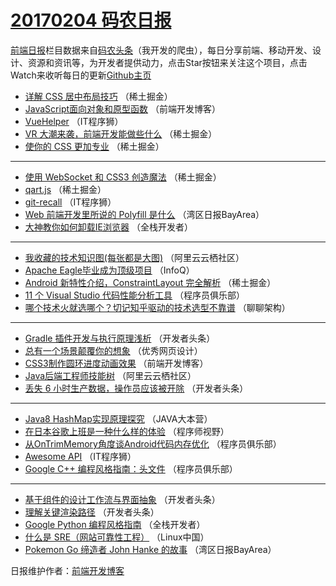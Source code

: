 # [20170204 码农日报](http://hao.caibaojian.com/date/2017/02/04)

[前端日报](http://caibaojian.com/c/news)栏目数据来自[码农头条](http://hao.caibaojian.com/)（我开发的爬虫），每日分享前端、移动开发、设计、资源和资讯等，为开发者提供动力，点击Star按钮来关注这个项目，点击Watch来收听每日的更新[Github主页](https://github.com/kujian/frontendDaily)
* [详解 CSS 居中布局技巧](http://hao.caibaojian.com/24694.html) （稀土掘金）
* [JavaScript面向对象和原型函数](http://hao.caibaojian.com/24687.html) （前端开发博客）
* [VueHelper](http://hao.caibaojian.com/24757.html) （IT程序狮）
* [VR 大潮来袭，前端开发能做些什么](http://hao.caibaojian.com/24702.html) （稀土掘金）
* [使你的 CSS 更加专业](http://hao.caibaojian.com/24760.html) （稀土掘金）

***
* [使用 WebSocket 和 CSS3 创造魔法](http://hao.caibaojian.com/24696.html) （稀土掘金）
* [qart.js](http://hao.caibaojian.com/24698.html) （稀土掘金）
* [git-recall](http://hao.caibaojian.com/24685.html) （IT程序狮）
* [Web 前端开发里所说的 Polyfill 是什么](http://hao.caibaojian.com/24734.html) （湾区日报BayArea）
* [大神教你如何卸载IE浏览器](http://hao.caibaojian.com/24644.html) （全栈开发者）

***
* [我收藏的技术知识图(每张都是大图)](http://hao.caibaojian.com/24656.html) （阿里云云栖社区）
* [Apache Eagle毕业成为顶级项目](http://hao.caibaojian.com/24728.html) （InfoQ）
* [Android 新特性介绍，ConstraintLayout 完全解析](http://hao.caibaojian.com/24699.html) （稀土掘金）
* [11 个 Visual Studio 代码性能分析工具](http://hao.caibaojian.com/24745.html) （程序员俱乐部）
* [哪个技术火就选哪个？切记知乎驱动的技术选型不靠谱](http://hao.caibaojian.com/24655.html) （聊聊架构）

***
* [Gradle 插件开发与执行原理浅析](http://hao.caibaojian.com/24670.html) （开发者头条）
* [总有一个场景颠覆你的想象](http://hao.caibaojian.com/24690.html) （优秀网页设计）
* [CSS3制作圆环进度动画效果](http://hao.caibaojian.com/24758.html) （前端开发博客）
* [Java后端工程师技能树](http://hao.caibaojian.com/24657.html) （阿里云云栖社区）
* [丢失 6 小时生产数据，操作员应该被开除](http://hao.caibaojian.com/24672.html) （开发者头条）

***
* [Java8 HashMap实现原理探究](http://hao.caibaojian.com/24660.html) （JAVA大本营）
* [在日本谷歌上班是一种什么样的体验](http://hao.caibaojian.com/24679.html) （程序师视野）
* [从OnTrimMemory角度谈Android代码内存优化](http://hao.caibaojian.com/24663.html) （程序员俱乐部）
* [Awesome API](http://hao.caibaojian.com/24684.html) （IT程序狮）
* [Google C++ 编程风格指南：头文件](http://hao.caibaojian.com/24665.html) （程序员俱乐部）

***
* [基于组件的设计工作流与界面抽象](http://hao.caibaojian.com/24747.html) （开发者头条）
* [理解关键渲染路径](http://hao.caibaojian.com/24748.html) （开发者头条）
* [Google Python 编程风格指南](http://hao.caibaojian.com/24729.html) （全栈开发者）
* [什么是 SRE（网站可靠性工程）](http://hao.caibaojian.com/24738.html) （Linux中国）
* [Pokemon Go 缔造者 John Hanke 的故事](http://hao.caibaojian.com/24648.html) （湾区日报BayArea）

日报维护作者：[前端开发博客](http://caibaojian.com/) 